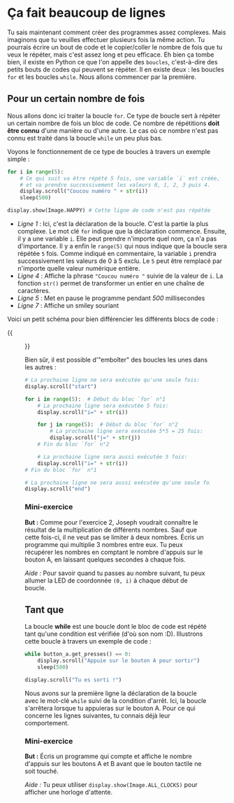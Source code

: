 # Ça fait beaucoup de lignes

Tu sais maintenant comment créer des programmes assez complexes. Mais imaginons
que tu veuilles effectuer plusieurs fois la même action. Tu pourrais écrire un
bout de code et le copier/coller le nombre de fois que tu veux le répéter, mais
c'est assez long et peu efficace. Eh bien ça tombe bien, il existe en Python ce
que l'on appelle des `boucles`, c'est-à-dire des petits bouts de codes qui
peuvent se répéter. Il en existe deux : les boucles `for` et les boucles
`while`. Nous allons commencer par la première.

## Pour un certain nombre de fois

Nous allons donc ici traiter la boucle `for`. Ce type de boucle sert à répéter
un certain nombre de fois un bloc de code. Ce nombre de répétitions **doit être
connu** d'une manière ou d'une autre. Le cas où ce nombre n'est pas connu est
traité dans la boucle `while` un peu plus bas. 

Voyons le fonctionnement de ce type de boucles à travers un exemple simple : 

```python
for i in range(5):
    # Ce qui suit va être répété 5 fois, une variable `i` est créée,
    # et va prendre successivement les valeurs 0, 1, 2, 3 puis 4.
    display.scroll("Coucou numéro " + str(i))
    sleep(500)

display.show(Image.HAPPY) # Cette ligne de code n'est pas répétée
```

- _Ligne 1_ : Ici, c'est la déclaration de la boucle. C'est la partie la plus complexe.
              Le mot clé `for` indique que la déclaration commence.
              Ensuite, il y a une variable `i`. Elle peut prendre n'importe quel nom,
              ça n'a pas d'importance. Il y a enfin le `range(5)` qui nous indique que
              la boucle sera répétée `5` fois. Comme indiqué en commentaire, la variable
              `i` prendra successivement les valeurs de 0 à 5 exclu. Le `5` peut être
              remplacé par n'importe quelle valeur numérique entière. 
- _Ligne 4_ : Affiche la phrase `"Coucou numéro "` suivie de la valeur de `i`. La fonction
              `str()` permet de transformer un entier en une chaîne de caractères. 
- _Ligne 5_ : Met en pause le programme pendant _500_ millisecondes
- _Ligne 7_ : Affiche un smiley souriant

Voici un petit schéma pour bien différencier les différents blocs de code : 

{{<figure src="resources/images/for_loop.png" width=400 >}}


Bien sûr, il est possible d'"emboîter" des boucles les unes dans les
autres :

```python
# La prochaine ligne ne sera exécutée qu'une seule fois:
display.scroll("start")

for i in range(5):  # Début du bloc `for` n°1
    # La prochaine ligne sera exécutée 5 fois:
    display.scroll("i=" + str(i))

    for j in range(5):  # Début du bloc `for` n°2
        # La prochaine ligne sera exécutée 5*5 = 25 fois:
        display.scroll("j=" + str(j))
    # Fin du bloc `for` n°2

    # La prochaine ligne sera aussi exécutée 5 fois:
    display.scroll("i=" + str(i))
# Fin du bloc `for` n°1

# La prochaine ligne ne sera aussi exécutée qu'une seule fois:
display.scroll("end")
```

### Mini-exercice
**But :** Comme pour l'exercice 2, Joseph voudrait connaître le résultat de la
multiplication de différents nombres. Sauf que cette fois-ci, il ne veut pas se
limiter à deux nombres. Écris un programme qui multiplie 3 nombres entre eux. Tu
peux récupérer les nombres en comptant le nombre d'appuis sur le bouton A, en
laissant quelques secondes à chaque fois. 

_Aide :_ Pour savoir quand tu passes au nombre suivant, tu peux allumer la LED
de coordonnée `(0, i)` à chaque début de boucle. 



## Tant que 

La boucle **while** est une boucle dont le bloc de code est répété tant qu'une
condition est vérifiée (d'où son nom :D). Illustrons cette boucle à travers un
exemple de code : 

```python
while button_a.get_presses() == 0:
    display.scroll("Appuie sur le bouton A pour sortir")
    sleep(500)

display.scroll("Tu es sorti !")
```

Nous avons sur la première ligne la déclaration de la boucle avec le mot-clé
`while` suivi de la condition d'arrêt. Ici, la boucle s'arrêtera lorsque tu 
appuieras sur le bouton A. 
Pour ce qui concerne les lignes suivantes, tu connais déjà leur comportement. 

### Mini-exercice
**But :** Écris un programme qui compte et affiche le nombre d'appuis sur les
boutons A et B avant que le bouton tactile ne soit touché. 

_Aide :_ Tu peux utiliser `display.show(Image.ALL_CLOCKS)` pour afficher une
horloge d'attente. 


